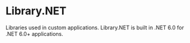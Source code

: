 # Library.NET
Libraries used in custom applications. Library.NET is built in .NET 6.0 for .NET 6.0+ applications.
